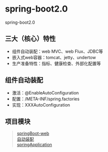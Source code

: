 # spring-boot2.0
spring-boot2.0

## 三大（核心）特性
* 组件自动装配：web MVC、web Flux、JDBC等  
* 嵌入式web容器：tomcat、jetty、undertow
* 生产准备特性：指标、健康检查、外部化配置等

## 组件自动装配
* 激活：@EnableAutoConfiguration
* 配置：/META-INF/spring.factories
* 实现：XXXAutoConfiguration

## 项目模块  
> <a href="spring-boot-servlet/README.md">springBoot-web</a>  
<a href="auto-configure/README.md">自动装配</a>  
<a href="spring-boot-spring-application/README.md">springApplication</a>  
